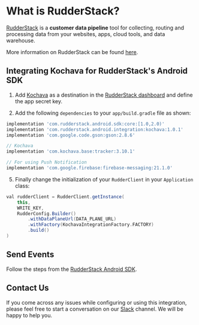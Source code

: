 # What is RudderStack?

[RudderStack](https://rudderstack.com/) is a **customer data pipeline** tool for collecting, routing and processing data from your websites, apps, cloud tools, and data warehouse.

More information on RudderStack can be found [here](https://github.com/rudderlabs/rudder-server).

## Integrating Kochava for RudderStack's Android SDK

1. Add [Kochava](https://www.kochava.com/) as a destination in the [RudderStack dashboard](https://app.rudderstack.com/) and define the app secret key.

2. Add the following `dependencies` to your `app/build.gradle` file as shown:

```groovy
implementation 'com.rudderstack.android.sdk:core:[1.0,2.0)'
implementation 'com.rudderstack.android.integration:kochava:1.0.1'
implementation 'com.google.code.gson:gson:2.8.6'

// Kochava
implementation 'com.kochava.base:tracker:3.10.1'

// For using Push Notification
implementation 'com.google.firebase:firebase-messaging:21.1.0'
```

5. Finally change the initialization of your `RudderClient` in your `Application` class:

```groovy
val rudderClient = RudderClient.getInstance(
    this,
    WRITE_KEY,
    RudderConfig.Builder()
        .withDataPlaneUrl(DATA_PLANE_URL)
        .withFactory(KochavaIntegrationFactory.FACTORY)
        .build()
)
```

## Send Events

Follow the steps from the [RudderStack Android SDK](https://github.com/rudderlabs/rudder-sdk-android).

## Contact Us

If you come across any issues while configuring or using this integration, please feel free to start a conversation on our [Slack](https://resources.rudderstack.com/join-rudderstack-slack) channel. We will be happy to help you.
